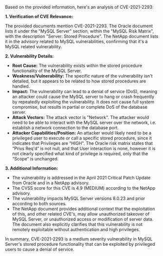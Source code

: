 Based on the provided information, here's an analysis of CVE-2021-2293:

**1. Verification of CVE Relevance:**

The provided documents mention CVE-2021-2293. The Oracle document lists it under the "MySQL Server" section, within the "MySQL Risk Matrix", with the description "Server: Stored Procedure". The NetApp document lists it in the advisory related to MySQL vulnerabilities, confirming that it's a MySQL related vulnerability.

**2. Vulnerability Details:**

*   **Root Cause:** The vulnerability exists within the stored procedure functionality of the MySQL Server.
*   **Weakness/Vulnerability:**  The specific nature of the vulnerability isn't detailed, but it appears to be related to how stored procedures are handled.
*   **Impact:** The vulnerability can lead to a denial of service (DoS), meaning an attacker could cause the MySQL server to hang or crash frequently by repeatedly exploiting the vulnerability. It does not cause full system compromise, but results in partial or complete DoS of the database server.
*   **Attack Vectors:** The attack vector is "Network". The attacker would need to be able to interact with the MySQL server over the network, i.e. establish a network connection to the database port.
*   **Attacker Capabilities/Position:** An attacker would likely need to be a privileged user to execute or call a specific stored procedure, since it indicates that Privileges are "HIGH". The Oracle risk matrix states that “Privs Req'd” is not null, and that User interaction is none, however it is not clearly specified what kind of privilege is required, only that the “Scope” is unchanged.

**3. Additional Information:**

*   The vulnerability is addressed in the April 2021 Critical Patch Update from Oracle and in a NetApp advisory.
*   The CVSS score for this CVE is 4.9 (MEDIUM) according to the NetApp advisory.
*   The vulnerability impacts MySQL Server versions 8.0.23 and prior according to both sources.
*   The NetApp document provides additional context that the exploitation of this, and other related CVE's, may allow unauthorized takeover of MySQL Server, or unauthorized access or modification of server data. The document also explicitly clarifies that this vulnerability is not remotely exploitable without authentication and high privileges.

In summary, CVE-2021-2293 is a medium severity vulnerability in MySQL Server's stored procedure functionality that can be exploited by privileged users to cause a denial of service.